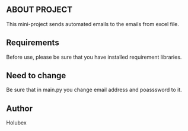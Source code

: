 
## ABOUT PROJECT

This mini-project sends automated emails to the emails from excel file.

## Requirements

Before use, please be sure that you have installed requirement libraries.

## Need to change

Be sure that in main.py you change email address and poasssword to it.

## Author
Holubex
